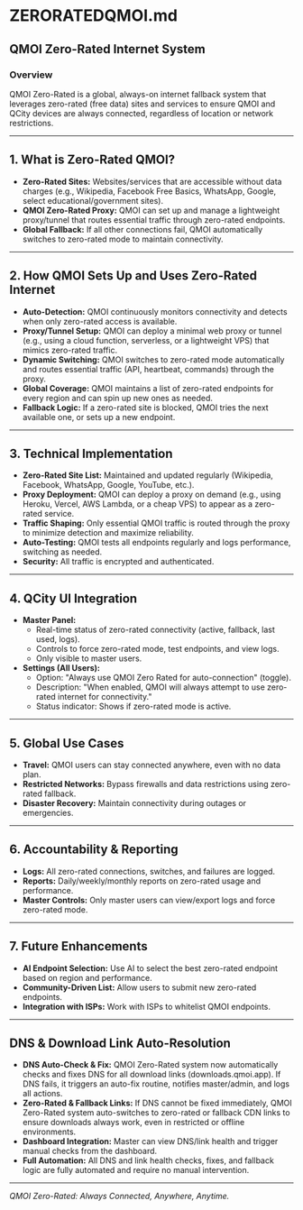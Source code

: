 # ZERORATEDQMOI.md

## QMOI Zero-Rated Internet System

### Overview
QMOI Zero-Rated is a global, always-on internet fallback system that leverages zero-rated (free data) sites and services to ensure QMOI and QCity devices are always connected, regardless of location or network restrictions.

---

## 1. What is Zero-Rated QMOI?
- **Zero-Rated Sites:** Websites/services that are accessible without data charges (e.g., Wikipedia, Facebook Free Basics, WhatsApp, Google, select educational/government sites).
- **QMOI Zero-Rated Proxy:** QMOI can set up and manage a lightweight proxy/tunnel that routes essential traffic through zero-rated endpoints.
- **Global Fallback:** If all other connections fail, QMOI automatically switches to zero-rated mode to maintain connectivity.

---

## 2. How QMOI Sets Up and Uses Zero-Rated Internet
- **Auto-Detection:** QMOI continuously monitors connectivity and detects when only zero-rated access is available.
- **Proxy/Tunnel Setup:** QMOI can deploy a minimal web proxy or tunnel (e.g., using a cloud function, serverless, or a lightweight VPS) that mimics zero-rated traffic.
- **Dynamic Switching:** QMOI switches to zero-rated mode automatically and routes essential traffic (API, heartbeat, commands) through the proxy.
- **Global Coverage:** QMOI maintains a list of zero-rated endpoints for every region and can spin up new ones as needed.
- **Fallback Logic:** If a zero-rated site is blocked, QMOI tries the next available one, or sets up a new endpoint.

---

## 3. Technical Implementation
- **Zero-Rated Site List:** Maintained and updated regularly (Wikipedia, Facebook, WhatsApp, Google, YouTube, etc.).
- **Proxy Deployment:** QMOI can deploy a proxy on demand (e.g., using Heroku, Vercel, AWS Lambda, or a cheap VPS) to appear as a zero-rated service.
- **Traffic Shaping:** Only essential QMOI traffic is routed through the proxy to minimize detection and maximize reliability.
- **Auto-Testing:** QMOI tests all endpoints regularly and logs performance, switching as needed.
- **Security:** All traffic is encrypted and authenticated.

---

## 4. QCity UI Integration
- **Master Panel:**
  - Real-time status of zero-rated connectivity (active, fallback, last used, logs).
  - Controls to force zero-rated mode, test endpoints, and view logs.
  - Only visible to master users.
- **Settings (All Users):**
  - Option: "Always use QMOI Zero Rated for auto-connection" (toggle).
  - Description: "When enabled, QMOI will always attempt to use zero-rated internet for connectivity."
  - Status indicator: Shows if zero-rated mode is active.

---

## 5. Global Use Cases
- **Travel:** QMOI users can stay connected anywhere, even with no data plan.
- **Restricted Networks:** Bypass firewalls and data restrictions using zero-rated fallback.
- **Disaster Recovery:** Maintain connectivity during outages or emergencies.

---

## 6. Accountability & Reporting
- **Logs:** All zero-rated connections, switches, and failures are logged.
- **Reports:** Daily/weekly/monthly reports on zero-rated usage and performance.
- **Master Controls:** Only master users can view/export logs and force zero-rated mode.

---

## 7. Future Enhancements
- **AI Endpoint Selection:** Use AI to select the best zero-rated endpoint based on region and performance.
- **Community-Driven List:** Allow users to submit new zero-rated endpoints.
- **Integration with ISPs:** Work with ISPs to whitelist QMOI endpoints.

---

## DNS & Download Link Auto-Resolution
- **DNS Auto-Check & Fix:** QMOI Zero-Rated system now automatically checks and fixes DNS for all download links (downloads.qmoi.app). If DNS fails, it triggers an auto-fix routine, notifies master/admin, and logs all actions.
- **Zero-Rated & Fallback Links:** If DNS cannot be fixed immediately, QMOI Zero-Rated system auto-switches to zero-rated or fallback CDN links to ensure downloads always work, even in restricted or offline environments.
- **Dashboard Integration:** Master can view DNS/link health and trigger manual checks from the dashboard.
- **Full Automation:** All DNS and link health checks, fixes, and fallback logic are fully automated and require no manual intervention.

---

*QMOI Zero-Rated: Always Connected, Anywhere, Anytime.* 
